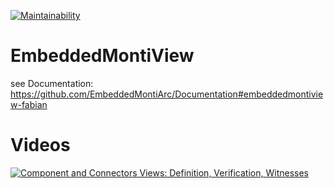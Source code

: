 [![Maintainability](https://api.codeclimate.com/v1/badges/139a2da1882c679b970e/maintainability)](https://codeclimate.com/github/EmbeddedMontiArc/EmbeddedMontiView/maintainability)

# EmbeddedMontiView

see Documentation: https://github.com/EmbeddedMontiArc/Documentation#embeddedmontiview-fabian

# Videos

[![Component and Connectors Views: Definition, Verification, Witnesses](https://img.youtube.com/vi/1oqObr2EkYo/0.jpg)](https://www.youtube.com/watch?v=1oqObr2EkYo)
